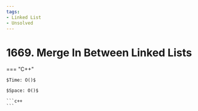 ```yaml
---
tags:
- Linked List
- Unsolved
---
```



# 1669. Merge In Between Linked Lists

=== "C++"

    $Time: O()$

    $Space: O()$

    ```c++
    ```